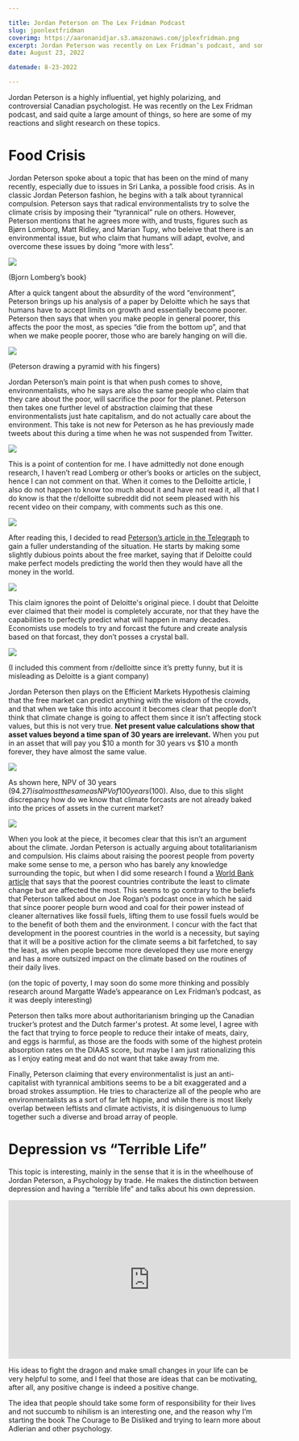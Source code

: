 ```yaml
---

title: Jordan Peterson on The Lex Fridman Podcast
slug: jponlextfridman
coverimg: https://aaronanidjar.s3.amazonaws.com/jplexfridman.png
excerpt: Jordan Peterson was recently on Lex Fridman’s podcast, and some of the ideas that he spoke of were interesting.
date: August 23, 2022

datemade: 8-23-2022

---
```


Jordan Peterson is a highly influential, yet highly polarizing, and controversial Canadian psychologist. He was recently on the Lex Fridman podcast, and said quite a large amount of things, so here are some of my reactions and slight research on these topics.

# Food Crisis

Jordan Peterson spoke about a topic that has been on the mind of many recently, especially due to issues in Sri Lanka, a possible food crisis. As in classic Jordan Peterson fashion, he begins with a talk about tyrannical compulsion. Peterson says that radical environmentalists try to solve the climate crisis by imposing their “tyrannical” rule on others. However, Peterson mentions that he agrees more with, and trusts, figures such as Bjørn Lomborg, Matt Ridley, and Marian Tupy, who beleive that there is an environmental issue, but who claim that humans will adapt, evolve, and overcome these issues by doing “more with less”.

![](https://aaronanidjar.s3.amazonaws.com/jplexfridman1.png)

(Bjorn Lomberg’s book)

After a quick tangent about the absurdity of the word “environment”, Peterson brings up his analysis of a paper by Deloitte which he says that humans have to accept limits on growth and essentially become poorer. Peterson then says that when you make people in general poorer, this affects the poor the most, as species “die from the bottom up”, and that when we make people poorer, those who are barely hanging on will die.

![](https://aaronanidjar.s3.amazonaws.com/jplexfridman8.png)

(Peterson drawing a pyramid with his fingers)

Jordan Peterson’s main point is that when push comes to shove, environmentalists, who he says are also the same people who claim that they care about the poor, will sacrifice the poor for the planet. Peterson then takes one further level of abstraction claiming that these environmentalists just hate capitalism, and do not actually care about the environment. This take is not new for Peterson as he has previously made tweets about this during a time when he was not suspended from Twitter.

![](https://aaronanidjar.s3.amazonaws.com/jplexfridman7.png) 


This is a point of contention for me. I have admittedly not done enough research, I haven’t read Lomberg or other’s books or articles on the subject, hence I can not comment on that. When it comes to the Delloitte article, I also do not happen to know too much about it and have not read it, all that I do know is that the r/delloitte subreddit did not seem pleased with his recent video on their company, with comments such as this one.


![](https://aaronanidjar.s3.amazonaws.com/jplexfridman6.png)

After reading this, I decided to read [Peterson’s article in the Telegraph](https://www.telegraph.co.uk/news/2022/08/15/peddlers-environmental-doom-have-shown-true-totalitarian-colours/) to gain a fuller understanding of the situation. He starts by making some slightly dubious points about the free market, saying that if Deloitte could make perfect models predicting the world then they would have all the money in the world.

![](https://aaronanidjar.s3.amazonaws.com/jplexfridman5.png)

This claim ignores the point of Deloitte's original piece. I doubt that Deloitte ever claimed that their model is completely accurate, nor that they have the capabilities to perfectly predict what will happen in many decades. Economists use models to try and forcast the future and create analysis based on that forcast, they don’t posses a crystal ball.

![](https://aaronanidjar.s3.amazonaws.com/jplexfridman4.png)

(I included this comment from r/delloitte since it’s pretty funny, but it is misleading as Deloitte is a giant company)

Jordan Peterson then plays on the Efficient Markets Hypothesis claiming that the free market can predict anything with the wisdom of the crowds, and that when we take this into account it becomes clear that people don’t think that climate change is going to affect them since it isn’t affecting stock values, but this is not very true. **Net present value calculations show that asset values beyond a time span of 30 years are irrelevant.** When you put in an asset that will pay you $10 a month for 30 years vs $10 a month forever, they have almost the same value.

![](https://aaronanidjar.s3.amazonaws.com/jplexfridman3.png)

As shown here, NPV of 30 years ($94.27) is almost the same as NPV of 100 years ($100). Also, due to this slight discrepancy how do we know that climate forcasts are not already baked into the prices of assets in the current market?

![](https://aaronanidjar.s3.amazonaws.com/jplexfridman2.png)

When you look at the piece, it becomes clear that this isn’t an argument about the climate. Jordan Peterson is actually arguing about totalitarianism and compulsion. His claims about raising the poorest people from poverty make some sense to me, a person who has barely any knowledge surrounding the topic, but when I did some research I found a [World Bank article](https://blogs.worldbank.org/climatechange/when-poverty-meets-climate-change-critical-challenge-demands-cross-cutting-solutions) that says that the poorest countries contribute the least to climate change but are affected the most. This seems to go contrary to the beliefs that Peterson talked about on Joe Rogan’s podcast once in which he said that since poorer people burn wood and coal for their power instead of cleaner alternatives like fossil fuels, lifting them to use fossil fuels would be to the benefit of both them and the environment. I concur with the fact that development in the poorest countries in the world is a necessity, but saying that it will be a positive action for the climate seems a bit farfetched, to say the least, as when people become more developed they use more energy and has a more outsized impact on the climate based on the routines of their daily lives. 

(on the topic of poverty, I may soon do some more thinking and possibly research around Margatte Wade’s appearance on Lex Fridman’s podcast, as it was deeply interesting)

Peterson then talks more about authoritarianism bringing up the Canadian trucker’s protest and the Dutch farmer's protest. At some level, I agree with the fact that trying to force people to reduce their intake of meats, dairy, and eggs is harmful, as those are the foods with some of the highest protein absorption rates on the DIAAS score, but maybe I am just rationalizing this as I enjoy eating meat and do not want that take away from me.

Finally, Peterson claiming that every environmentalist is just an anti-capitalist with tyrannical ambitions seems to be a bit exaggerated and a broad strokes assumption. He tries to characterize all of the people who are environmentalists as a sort of far left hippie, and while there is most likely overlap between leftists and climate activists, it is disingenuous to lump together such a diverse and broad array of people.

# Depression vs “Terrible Life”

This topic is interesting, mainly in the sense that it is in the wheelhouse of Jordan Peterson, a Psychology by trade. He makes the distinction between depression and having a “terrible life” and talks about his own depression.

<iframe width="560" height="315" src="https://www.youtube.com/embed/KfO0dvqI9B4" title="YouTube video player" frameborder="0" allow="accelerometer; autoplay; clipboard-write; encrypted-media; gyroscope; picture-in-picture" allowfullscreen></iframe>

His ideas to fight the dragon and make small changes in your life can be very helpful to some, and I feel that those are ideas that can be motivating, after all, any positive change is indeed a positive change.

The idea that people should take some form of responsibility for their lives and not succumb to nihilism is an interesting one, and the reason why I’m starting the book The Courage to Be Disliked and trying to learn more about Adlerian and other psychology.